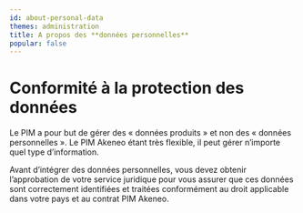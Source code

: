 ```yaml
---
id: about-personal-data
themes: administration
title: A propos des **données personnelles**
popular: false
---
```


# Conformité à la protection des données

Le PIM a pour but de gérer des « données produits » et non des « données personnelles ». Le PIM Akeneo étant très flexible, il peut gérer n’importe quel type d’information.

Avant d’intégrer des données personnelles, vous devez obtenir l’approbation de votre service juridique pour vous assurer que ces données sont correctement identifiées et traitées conformément au droit applicable dans votre pays et au contrat PIM Akeneo.

